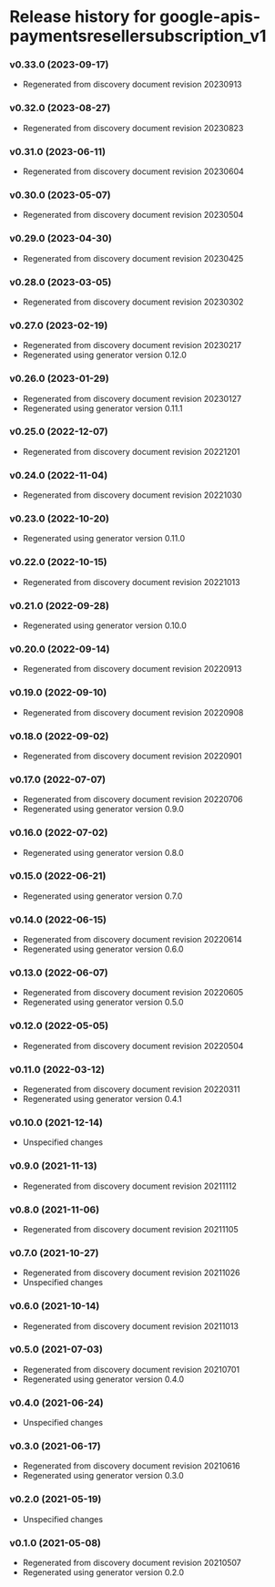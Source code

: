 # Release history for google-apis-paymentsresellersubscription_v1

### v0.33.0 (2023-09-17)

* Regenerated from discovery document revision 20230913

### v0.32.0 (2023-08-27)

* Regenerated from discovery document revision 20230823

### v0.31.0 (2023-06-11)

* Regenerated from discovery document revision 20230604

### v0.30.0 (2023-05-07)

* Regenerated from discovery document revision 20230504

### v0.29.0 (2023-04-30)

* Regenerated from discovery document revision 20230425

### v0.28.0 (2023-03-05)

* Regenerated from discovery document revision 20230302

### v0.27.0 (2023-02-19)

* Regenerated from discovery document revision 20230217
* Regenerated using generator version 0.12.0

### v0.26.0 (2023-01-29)

* Regenerated from discovery document revision 20230127
* Regenerated using generator version 0.11.1

### v0.25.0 (2022-12-07)

* Regenerated from discovery document revision 20221201

### v0.24.0 (2022-11-04)

* Regenerated from discovery document revision 20221030

### v0.23.0 (2022-10-20)

* Regenerated using generator version 0.11.0

### v0.22.0 (2022-10-15)

* Regenerated from discovery document revision 20221013

### v0.21.0 (2022-09-28)

* Regenerated using generator version 0.10.0

### v0.20.0 (2022-09-14)

* Regenerated from discovery document revision 20220913

### v0.19.0 (2022-09-10)

* Regenerated from discovery document revision 20220908

### v0.18.0 (2022-09-02)

* Regenerated from discovery document revision 20220901

### v0.17.0 (2022-07-07)

* Regenerated from discovery document revision 20220706
* Regenerated using generator version 0.9.0

### v0.16.0 (2022-07-02)

* Regenerated using generator version 0.8.0

### v0.15.0 (2022-06-21)

* Regenerated using generator version 0.7.0

### v0.14.0 (2022-06-15)

* Regenerated from discovery document revision 20220614
* Regenerated using generator version 0.6.0

### v0.13.0 (2022-06-07)

* Regenerated from discovery document revision 20220605
* Regenerated using generator version 0.5.0

### v0.12.0 (2022-05-05)

* Regenerated from discovery document revision 20220504

### v0.11.0 (2022-03-12)

* Regenerated from discovery document revision 20220311
* Regenerated using generator version 0.4.1

### v0.10.0 (2021-12-14)

* Unspecified changes

### v0.9.0 (2021-11-13)

* Regenerated from discovery document revision 20211112

### v0.8.0 (2021-11-06)

* Regenerated from discovery document revision 20211105

### v0.7.0 (2021-10-27)

* Regenerated from discovery document revision 20211026
* Unspecified changes

### v0.6.0 (2021-10-14)

* Regenerated from discovery document revision 20211013

### v0.5.0 (2021-07-03)

* Regenerated from discovery document revision 20210701
* Regenerated using generator version 0.4.0

### v0.4.0 (2021-06-24)

* Unspecified changes

### v0.3.0 (2021-06-17)

* Regenerated from discovery document revision 20210616
* Regenerated using generator version 0.3.0

### v0.2.0 (2021-05-19)

* Unspecified changes

### v0.1.0 (2021-05-08)

* Regenerated from discovery document revision 20210507
* Regenerated using generator version 0.2.0

